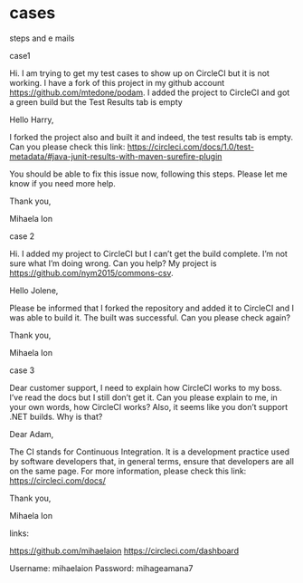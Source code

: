 # cases
steps and e mails


case1

Hi. I am trying to get my test cases to show up on CircleCI but it is not working. I have a fork of this project
in my github account https://github.com/mtedone/podam. I added the project to CircleCI and got a green
build but the Test Results tab is empty



Hello Harry,

I forked the project also and built it and indeed, the test results tab is empty.
Can you please check this link:
https://circleci.com/docs/1.0/test-metadata/#java-junit-results-with-maven-surefire-plugin

You should be able to fix this issue now, following this steps.
Please let me know if you need more help.

Thank you,

Mihaela Ion







case 2 

Hi. I added my project to CircleCI but I can’t get the build complete. I’m not sure what I’m doing wrong.
Can you help? My project is https://github.com/nym2015/commons-csv. 


Hello Jolene,

Please be informed that I forked the repository and added it to CircleCI and I was able to build it.
The built was successful.
Can you please check again?

Thank you,

Mihaela Ion




case 3 

Dear customer support,
I need to explain how CircleCI works to my boss. I’ve read the docs but I still don’t get it. Can you please
explain to me, in your own words, how CircleCI works? Also, it seems like you don’t support .NET builds.
Why is that?


Dear Adam,

The CI stands for Continuous Integration. 
It is a development practice used by software developers that, in general terms, ensure that developers are all on the same page.
For more information, please check this link:
https://circleci.com/docs/

Thank you,

Mihaela Ion




links:

https://github.com/mihaelaion
https://circleci.com/dashboard

Username: mihaelaion
Password: mihageamana7






